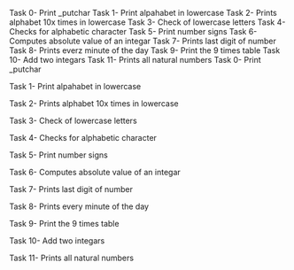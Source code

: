Task 0- Print _putchar
Task 1- Print alpahabet in lowercase
Task 2- Prints alphabet 10x times in lowercase
Task 3- Check of lowercase letters
Task 4- Checks for alphabetic character
Task 5- Print number signs
Task 6- Computes absolute value of an integar
Task 7- Prints last digit of number
Task 8- Prints everz minute of the day
Task 9- Print the 9 times table
Task 10- Add two integars
Task 11- Prints all natural numbers
Task 0- Print _putchar

Task 1- Print alpahabet in lowercase

Task 2- Prints alphabet 10x times in lowercase

Task 3- Check of lowercase letters

Task 4- Checks for alphabetic character

Task 5- Print number signs

Task 6- Computes absolute value of an integar

Task 7- Prints last digit of number

Task 8- Prints every minute of the day

Task 9- Print the 9 times table

Task 10- Add two integars

Task 11- Prints all natural numbers
